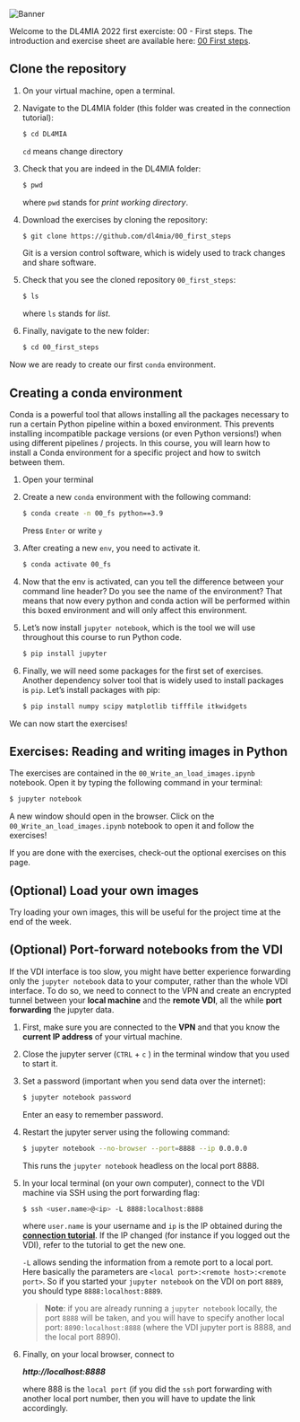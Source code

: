 ![Banner](https://heathered-minnow-f5a.notion.site/image/https%3A%2F%2Fs3-us-west-2.amazonaws.com%2Fsecure.notion-static.com%2F2c209d92-b863-455c-96e3-e19a1e6be8c2%2Fbanner.png?table=block&id=9e7f6029-6d6b-4423-9b2d-b89cbb49d75a&spaceId=10bcea8c-e347-41c2-830b-9cba925c8c74&width=2000&userId=&cache=v2)


Welcome to the DL4MIA 2022 first exerciste: 00 - First steps. The introduction and exercise sheet are available here: [00 First steps](https://tinyurl.com/m8b4hyp5).


## Clone the repository

1. On your virtual machine, open a terminal.
2. Navigate to the DL4MIA folder (this folder was created in the connection tutorial):
    
    ```bash
    $ cd DL4MIA
    ```
    
    `cd` means change directory
    
3. Check that you are indeed in the DL4MIA folder:
    
    ```bash
    $ pwd
    ```
    
    where `pwd` stands for *print working directory*.
    
4. Download the exercises by cloning the repository:
    
    ```bash
    $ git clone https://github.com/dl4mia/00_first_steps
    ```
    
    Git is a version control software, which is widely used to track changes and share software.
    
5. Check that you see the cloned repository `00_first_steps`:
    
    ```bash
    $ ls
    ```
    
    where `ls` stands for *list*.
    
6. Finally, navigate to the new folder:
    
    ```bash
    $ cd 00_first_steps
    ```
    

Now we are ready to create our first `conda` environment.

## Creating a conda environment

Conda is a powerful tool that allows installing all the packages necessary to run a certain Python pipeline within a boxed environment. This prevents installing incompatible package versions (or even Python versions!) when using different pipelines / projects. In this course, you will learn how to install a Conda environment for a specific project and how to switch between them.

1. Open your terminal
2. Create a new `conda` environment with the following command:
    
    ```bash
    $ conda create -n 00_fs python==3.9
    ```
    
    Press `Enter` or write `y`
    
3. After creating a new `env`, you need to activate it.
    
    ```bash
    $ conda activate 00_fs 
    ```
    
4. Now that the env is activated, can you tell the difference between your command line header? Do you see the name of the environment? That means that now every python and conda action will be performed within this boxed environment and will only affect this environment.
5. Let’s now install `jupyter notebook`, which is the tool we will use throughout this course to run Python code.
    
    ```bash
    $ pip install jupyter
    ```
    
6. Finally, we will need some packages for the first set of exercises. Another dependency solver tool that is widely used to install packages is `pip`. Let’s install packages with pip:
    
    ```bash
    $ pip install numpy scipy matplotlib tifffile itkwidgets
    ```
    

We can now start the exercises!

## Exercises: Reading and writing images in Python

The exercises are contained in the `00_Write_an_load_images.ipynb` notebook. Open it by typing the following command in your terminal:

```bash
$ jupyter notebook
```

A new window should open in the browser. Click on the `00_Write_an_load_images.ipynb` notebook to open it and follow the exercises!

If you are done with the exercises, check-out the optional exercises on this page.

## (Optional) Load your own images

Try loading your own images, this will be useful for the project time at the end of the week.

## (Optional) Port-forward notebooks from the VDI

If the VDI interface is too slow, you might have better experience forwarding only the `jupyter notebook` data to your computer, rather than the whole VDI interface. To do so, we need to connect to the VPN and create an encrypted tunnel between your **local machine** and the **remote VDI**, all the while **port forwarding** the jupyter data. 

1. First, make sure you are connected to the **VPN** and that you know the **current IP address** of your virtual machine.
2. Close the jupyter server (`CTRL` + `c` ) in the terminal window that you used to start it.
3. Set a password (important when you send data over the internet):
    
    ```bash
    $ jupyter notebook password
    ```
    
    Enter an easy to remember password.
    
4. Restart the jupyter server using the following command:
    
    ```bash
    $ jupyter notebook --no-browser --port=8888 --ip 0.0.0.0
    ```
    
    This runs the `jupyter notebook` headless on the local port 8888.
    
5. In your local terminal (on your own computer), connect to the VDI machine via SSH using the port forwarding flag:
    
    ```bash
    $ ssh <user.name>@<ip> -L 8888:localhost:8888
    ```
    
    where `user.name` is your username and `ip` is the IP obtained during the [**connection tutorial**](https://tinyurl.com/bdh744s3). If the IP changed (for instance if you logged out the VDI), refer to the tutorial to get the new one.
    
    `-L` allows sending the information from a remote port to a local port. Here basically the parameters are `<local port>:<remote host>:<remote port>`. So if you started your `jupyter notebook` on the VDI on port `8889`, you should type `8888:localhost:8889`. 
    
    > **Note**: if you are already running a `jupyter notebook` locally, the port `8888` will be taken, and you will have to specify another local port: `8890:localhost:8888` (where the VDI jupyter port is 8888, and the local port 8890).
    > 
    
6. Finally, on your local browser, connect to
    
    ***http://localhost:8888*** 
    
    where 888 is the `local port` (if you did the `ssh` port forwarding with another local port number, then you will have to update the link accordingly.
